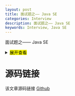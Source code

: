 ```yaml
---
layout: post
title: 面试题之—— Java SE
categories: Interview
description: 面试题之—— Java SE
keywords: Interview, Java SE
---
```


面试题之—— Java SE

<details>
	<summary><mark>展开查看</mark></summary>

	```java
	aaaa
	```
</details>


# 源码链接
该文章源码链接 [Github](url)